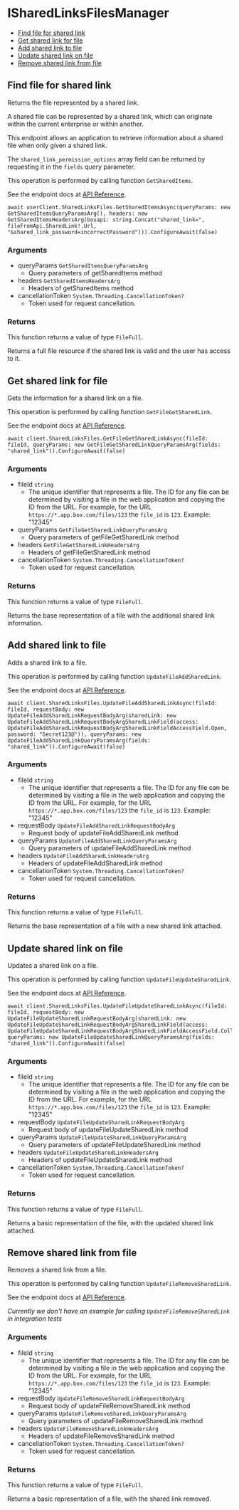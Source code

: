 # ISharedLinksFilesManager


- [Find file for shared link](#find-file-for-shared-link)
- [Get shared link for file](#get-shared-link-for-file)
- [Add shared link to file](#add-shared-link-to-file)
- [Update shared link on file](#update-shared-link-on-file)
- [Remove shared link from file](#remove-shared-link-from-file)

## Find file for shared link

Returns the file represented by a shared link.

A shared file can be represented by a shared link,
which can originate within the current enterprise or within another.

This endpoint allows an application to retrieve information about a
shared file when only given a shared link.

The `shared_link_permission_options` array field can be returned
by requesting it in the `fields` query parameter.

This operation is performed by calling function `GetSharedItems`.

See the endpoint docs at
[API Reference](https://developer.box.com/reference/get-shared-items/).

<!-- sample get_shared_items -->
```
await userClient.SharedLinksFiles.GetSharedItemsAsync(queryParams: new GetSharedItemsQueryParamsArg(), headers: new GetSharedItemsHeadersArg(boxapi: string.Concat("shared_link=", fileFromApi.SharedLink!.Url, "&shared_link_password=incorrectPassword"))).ConfigureAwait(false)
```

### Arguments

- queryParams `GetSharedItemsQueryParamsArg`
  - Query parameters of getSharedItems method
- headers `GetSharedItemsHeadersArg`
  - Headers of getSharedItems method
- cancellationToken `System.Threading.CancellationToken?`
  - Token used for request cancellation.


### Returns

This function returns a value of type `FileFull`.

Returns a full file resource if the shared link is valid and
the user has access to it.


## Get shared link for file

Gets the information for a shared link on a file.

This operation is performed by calling function `GetFileGetSharedLink`.

See the endpoint docs at
[API Reference](https://developer.box.com/reference/get-files-id-get-shared-link/).

<!-- sample get_files_id#get_shared_link -->
```
await client.SharedLinksFiles.GetFileGetSharedLinkAsync(fileId: fileId, queryParams: new GetFileGetSharedLinkQueryParamsArg(fields: "shared_link")).ConfigureAwait(false)
```

### Arguments

- fileId `string`
  - The unique identifier that represents a file.  The ID for any file can be determined by visiting a file in the web application and copying the ID from the URL. For example, for the URL `https://*.app.box.com/files/123` the `file_id` is `123`. Example: "12345"
- queryParams `GetFileGetSharedLinkQueryParamsArg`
  - Query parameters of getFileGetSharedLink method
- headers `GetFileGetSharedLinkHeadersArg`
  - Headers of getFileGetSharedLink method
- cancellationToken `System.Threading.CancellationToken?`
  - Token used for request cancellation.


### Returns

This function returns a value of type `FileFull`.

Returns the base representation of a file with the
additional shared link information.


## Add shared link to file

Adds a shared link to a file.

This operation is performed by calling function `UpdateFileAddSharedLink`.

See the endpoint docs at
[API Reference](https://developer.box.com/reference/put-files-id-add-shared-link/).

<!-- sample put_files_id#add_shared_link -->
```
await client.SharedLinksFiles.UpdateFileAddSharedLinkAsync(fileId: fileId, requestBody: new UpdateFileAddSharedLinkRequestBodyArg(sharedLink: new UpdateFileAddSharedLinkRequestBodyArgSharedLinkField(access: UpdateFileAddSharedLinkRequestBodyArgSharedLinkFieldAccessField.Open, password: "Secret123@")), queryParams: new UpdateFileAddSharedLinkQueryParamsArg(fields: "shared_link")).ConfigureAwait(false)
```

### Arguments

- fileId `string`
  - The unique identifier that represents a file.  The ID for any file can be determined by visiting a file in the web application and copying the ID from the URL. For example, for the URL `https://*.app.box.com/files/123` the `file_id` is `123`. Example: "12345"
- requestBody `UpdateFileAddSharedLinkRequestBodyArg`
  - Request body of updateFileAddSharedLink method
- queryParams `UpdateFileAddSharedLinkQueryParamsArg`
  - Query parameters of updateFileAddSharedLink method
- headers `UpdateFileAddSharedLinkHeadersArg`
  - Headers of updateFileAddSharedLink method
- cancellationToken `System.Threading.CancellationToken?`
  - Token used for request cancellation.


### Returns

This function returns a value of type `FileFull`.

Returns the base representation of a file with a new shared
link attached.


## Update shared link on file

Updates a shared link on a file.

This operation is performed by calling function `UpdateFileUpdateSharedLink`.

See the endpoint docs at
[API Reference](https://developer.box.com/reference/put-files-id-update-shared-link/).

<!-- sample put_files_id#update_shared_link -->
```
await client.SharedLinksFiles.UpdateFileUpdateSharedLinkAsync(fileId: fileId, requestBody: new UpdateFileUpdateSharedLinkRequestBodyArg(sharedLink: new UpdateFileUpdateSharedLinkRequestBodyArgSharedLinkField(access: UpdateFileUpdateSharedLinkRequestBodyArgSharedLinkFieldAccessField.Collaborators)), queryParams: new UpdateFileUpdateSharedLinkQueryParamsArg(fields: "shared_link")).ConfigureAwait(false)
```

### Arguments

- fileId `string`
  - The unique identifier that represents a file.  The ID for any file can be determined by visiting a file in the web application and copying the ID from the URL. For example, for the URL `https://*.app.box.com/files/123` the `file_id` is `123`. Example: "12345"
- requestBody `UpdateFileUpdateSharedLinkRequestBodyArg`
  - Request body of updateFileUpdateSharedLink method
- queryParams `UpdateFileUpdateSharedLinkQueryParamsArg`
  - Query parameters of updateFileUpdateSharedLink method
- headers `UpdateFileUpdateSharedLinkHeadersArg`
  - Headers of updateFileUpdateSharedLink method
- cancellationToken `System.Threading.CancellationToken?`
  - Token used for request cancellation.


### Returns

This function returns a value of type `FileFull`.

Returns a basic representation of the file, with the updated shared
link attached.


## Remove shared link from file

Removes a shared link from a file.

This operation is performed by calling function `UpdateFileRemoveSharedLink`.

See the endpoint docs at
[API Reference](https://developer.box.com/reference/put-files-id-remove-shared-link/).

*Currently we don't have an example for calling `UpdateFileRemoveSharedLink` in integration tests*

### Arguments

- fileId `string`
  - The unique identifier that represents a file.  The ID for any file can be determined by visiting a file in the web application and copying the ID from the URL. For example, for the URL `https://*.app.box.com/files/123` the `file_id` is `123`. Example: "12345"
- requestBody `UpdateFileRemoveSharedLinkRequestBodyArg`
  - Request body of updateFileRemoveSharedLink method
- queryParams `UpdateFileRemoveSharedLinkQueryParamsArg`
  - Query parameters of updateFileRemoveSharedLink method
- headers `UpdateFileRemoveSharedLinkHeadersArg`
  - Headers of updateFileRemoveSharedLink method
- cancellationToken `System.Threading.CancellationToken?`
  - Token used for request cancellation.


### Returns

This function returns a value of type `FileFull`.

Returns a basic representation of a file, with the shared link removed.


